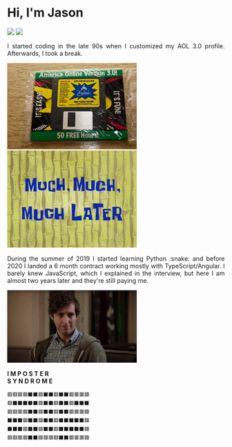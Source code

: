 <div align="justify">
   <h1>Hi, I'm Jason</h1>

   ![](https://github.com/moodyjw/readme/blob/master/generated/overview.svg) ![](https://github.com/moodyjw/readme/blob/master/generated/languages.svg)
   
   <p>I started coding in the late 90s when I customized my AOL 3.0 profile. Afterwards, I took a break.</p>
   <img src="https://github.com/MoodyJW/MoodyJW/blob/main/aol.jpg" width="300"> &nbsp<img src="muchmuchmuchlater.jpg" width="300">
   
   <p>During the summer of 2019 I started learning Python :snake: and before 2020 I landed a 6 month contract working mostly with TypeScript/Angular. I barely knew    JavaScript, which I explained in the interview, but here I am almost two years later and they're still paying me.</p>
   <img src="https://github.com/MoodyJW/MoodyJW/blob/main/middleditch.gif" width="300">
   <div align="left">
      <p><strong>I M P O S T E R  </br>S Y N D R O M E</strong></p>
   
    🟥🟥🟥🟥⬛⬛🟥⬛⬛🟥⬛⬛🟥🟥🟥🟥
    🟥⬛⬛⬛⬛⬛🟥⬛⬛🟥⬛⬛🟥⬛⬛⬛
    🟥🟥🟥🟥⬛⬛🟥⬛⬛🟥⬛⬛🟥🟥🟥🟥
    ⬛⬛⬛🟥⬛⬛🟥⬛⬛🟥⬛⬛⬛⬛⬛🟥
    ⬛⬛⬛🟥⬛⬛🟥⬛⬛🟥⬛⬛⬛⬛⬛🟥
    🟥🟥🟥🟥⬛⬛🟥🟥🟥🟥⬛⬛🟥🟥🟥🟥
      
   </div>
</div>
